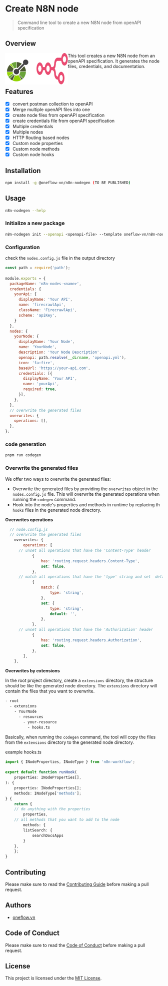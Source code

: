 # Create N8N node


> Command line tool to create a new N8N node from openAPI specification


## Overview

<div>
<img src="./assets/openapi.svg" width="100" height="100" align="left">
<img src="./assets/n8n.svg" width="100" height="100" align="left">
</div>


This tool creates a new N8N node from an openAPI specification. It generates the node files, credentials, and documentation.

<br>

## Features

- [x] convert postman collection to openAPI
- [x] Merge multiple openAPI files into one
- [x] create node files from openAPI specification
- [x] create credentials file from openAPI specification
- [X] Multiple credentials
- [x] Multiple nodes
- [x] HTTP Routing based nodes
- [X] Custom node properties
- [x] Custom node methods
- [x] Custom node hooks

## Installation

```bash
npm install -g @oneflow-vn/n8n-nodegen (TO BE PUBLISHED)
```

## Usage

```bash
n8n-nodegen --help
```

### Initialize a new package

```bash
n8n-nodegen init --openapi <openapi-file> --template oneflow-vn/n8n-nodes-template --output <output-dir>
```
### Configuration

check the `nodes.config.js` file in the output directory

```js
const path = require('path');

module.exports = {
  packageName: 'n8n-nodes-<name>',
  credentials: {
    yourApi: {
      displayName: 'Your API',
      name: 'firecrawlApi',
      className: 'FirecrawlApi',
      scheme: 'apiKey',
    }
  },
  nodes: {
    yourNode: {
      displayName: 'Your Node',
      name: 'YourNode',
      description: 'Your Node Description',
      openapi: path.resolve(__dirname, 'openapi.yml'),
      icon: 'fa:fire',
      baseUrl: 'https://your-api.com',
      credentials: [{
        displayName: 'Your API',
        name: 'yourApi',
        required: true,
      }],
    },
  },
  // overwrite the generated files
  overwrites: {
    operations: [],
  },
};

```

### code generation

```bash
pnpm run codegen
```

### Overwrite the generated files

We offer two ways to overwrite the generated files:
- Overwrite the generated files by providing the `overwrites` object in the `nodes.config.js` file. This will overwrite the generated operations when running the `codegen` command.
- Hook into the node's properties and methods in runtime by replacing th `hooks` files in the generated node directory.

**Overwrites operations**

```js
  // node.config.js
  // overwrite the generated files
	overwrites: {
		operations: [
      // unset all operations that have the 'Content-Type' header
			{
				has: 'routing.request.headers.Content-Type',
				set: false,
			},
      // match all operations that have the 'type' string and set  default value to ''
			{
				match: {
					type: 'string',
				},
				set: {
					type: 'string',
					default: '',
				},
			},
      // unset all operations that have the 'Authorization' header
			{
				has: 'routing.request.headers.Authorization',
				set: false,
			},
		],
	},

```

**Overwrites by extensions**

In the root project directory, create a `extensions` directory, the structure should be like the generated node directory. The `extensions` directory will contain the files that you want to overwrite.

```bash
- root
  - extensions
    - YourNode
      - resources
        - your-resource
          - hooks.ts
```

Basically, when running the `codegen` command, the tool will copy the files from the `extensions` directory to the generated node directory.

example hooks.ts

```ts
import { INodeProperties, INodeType } from 'n8n-workflow';

export default function runHook(
	properties: INodeProperties[],
): {
	properties: INodeProperties[];
	methods: INodeType['methods'];
} {
	return {
    // do anything with the properties
		properties,
    // all methods that you want to add to the node
		methods: {
        listSearch: {
            searchDocsApps
        }
    },
	};
}
```

## Contributing

Please make sure to read the [Contributing Guide](./CONTRIBUTING.md) before making a pull request.

## Authors

- [oneflow.vn](https://oneflow.vn)

## Code of Conduct

Please make sure to read the [Code of Conduct](./CODE_OF_CONDUCT.md) before making a pull request.

## License

This project is licensed under the [MIT License](./LICENSE).